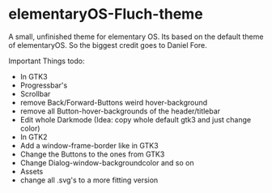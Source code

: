 # elementaryOS-Fluch-theme
A small, unfinished theme for elementary OS.
Its based on the default theme of elementaryOS.
So the biggest credit goes to Daniel Fore.

Important Things todo:
 - In GTK3
  - Progressbar's
  - Scrollbar
  - remove Back/Forward-Buttons weird hover-background
  - remove all Button-hover-backgrounds of the header/titlebar
  - Edit whole Darkmode (Idea: copy whole default gtk3 and just change color)
 - In GTK2
  - Add a window-frame-border like in GTK3
  - Change the Buttons to the ones from GTK3
  - Change Dialog-window-backgroundcolor and so on
 - Assets
  - change all .svg's to a more fitting version

